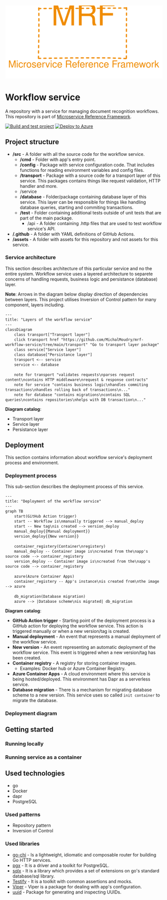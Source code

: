 <p align="center">
    <img src="./assets/mrf_logo.svg" alt="Microservice Reference Framework logo" />
</p>

# Workflow service
A repository with a service for managing document recognition workflows. This repository is part of [Microservice Reference Framework](https://github.com/MichalMoudry/microservice-reference-framework "Go to Microservice Reference Framework GitHub page").

[![Build and test project](https://github.com/MichalMoudry/mrf-workflow-service/actions/workflows/go.yml/badge.svg)](https://github.com/MichalMoudry/mrf-workflow-service/actions/workflows/go.yml)
[![Deploy to Azure](https://github.com/MichalMoudry/mrf-workflow-service/actions/workflows/deploy.yml/badge.svg)](https://github.com/MichalMoudry/mrf-workflow-service/actions/workflows/deploy.yml)

## Project structure
- **/src** - A folder with all the source code for the workflow service.
    - **/cmd** - Folder with app's entry point.
    - **/config** - Package with service configuration code. That includes functions for reading environment variables and config files.
    - **/transport** - Package with a source code for a transport layer of this service. This packages contains things like request validation, HTTP handler and more.
    - /service
    - **/database** - Folder/package containing database layer of this service. This layer can be responsible for things like handling database queries, starting and commiting transactions.
    - **/test** - Folder containing additional tests outside of unit tests that are part of the main package.
        - /api - A folder containing .http files that are used to test workflow service's API.
- **/.github** - A folder with YAML definitions of GitHub Actions.
- **/assets** - A folder with assets for this repository and not assets for this service.

### Service architecture
This section describes architecture of this particular service and no the entire system. Workflow service uses a layered architecture to separete concerns of handling requests, business logic and persistance (database) layer.

**Note**: Arrows in the diagram below display direction of dependencies between layers. This project utilises Inversion of Control pattern for many component, layers including.

```mermaid
---
title: "Layers of the workflow service"
---
classDiagram
    class transport["Transport layer"]
    click transport href "https://github.com/MichalMoudry/mrf-workflow-service/tree/main/transport" "Go to transport layer package"
    class service["Service layer"]
    class database["Persistance layer"]
    transport <-- service
    service <-- database

    note for transport "validates requests\nparses request content\ncontains HTTP middleware\nrequest & response contracts"
    note for service "contains business logic\nhandles commiting transactions\nhandles rolling back of transactions\n..."
    note for database "contains migrations\ncontains SQL queries\ncontains repositories\nhelps with DB transaction\n..."
```
**Diagram catalog**:
- Transport layer
- Service layer
- Persistance layer

## Deployment
This section contains information about workflow service's deployment process and environment.
### Deployment process
This sub-section describes the deployment process of this service.
```mermaid
---
title: "Deployment of the workflow service"
---
graph TB
    start(GitHub Action trigger)
    start -- Workflow is\nmanually triggered --> manual_deploy
    start -- New tag\nis created --> version_deploy
    manual_deploy{{Manual deployment}}
    version_deploy{{New version}}

    container_registery(Container\nregistery)
    manual_deploy -- Container image is\ncreated from the\napp's source code --> container_registery
    version_deploy -- Container image is\ncreated from the\napp's source code --> container_registery

    azure(Azure Container Apps)
    container_registery -- App's instance\nis created from\nthe image --> azure

    db_migration(Database migration)
    azure --> |Database scheme\nis migrated| db_migration
```
**Diagram catalog**:
- **GitHub Action trigger** - Starting point of the deployment process is a GitHub action for deploying the workflow service. This action is triggered manually or when a new version/tag is created.
- **Manual deployment** - An event that represents a manual deployment of the workflow service.
- **New version** - An event representing an automatic deployment of the workflow service. This event is triggered when a new version/tag has been created.
- **Container registry** - A registry for storing container images.
    - Examples: Docker hub or Azure Container Registry.
- **Azure Container Apps** - A cloud environment where this service is being hosted/deployed. This environment has Dapr as a serverless service.
- **Database migration** - There is a mechanism for migrating database scheme to a new version. This service uses so called `init container` to migrate the database.

### Deployment diagram


## Getting started
### Running locally
### Running service as a container

## Used technologies
- go
- Docker
- dapr
- PostgreSQL

### Used patterns
- Repository pattern
- Inversion of Control

### Used libraries
- [go-chi](https://github.com/go-chi/chi "Link to chi's GitHub page") - Is a lightweight, idiomatic and composable router for building Go HTTP services.
- [pgx](https://github.com/jackc/pgx "Link to pgx's GitHub page") - It is a driver and a toolkit for PostgreSQL.
- [sqlx](https://github.com/jmoiron/sqlx "Link to sqlx's GitHub page") - It is a library which provides a set of extensions on go's standard database/sql library.
- [Testify](https://github.com/stretchr/testify "Link to Testify's GitHub page") - It is a toolkit with common assertions and mocks.
- [Viper](https://github.com/spf13/viper "Link to Viper's GitHub page") - Viper is a package for dealing with app's configuration.
- [uuid](https://github.com/google/uuid "Link to uuid's GitHub page") - Package for generating and inspecting UUIDs.
